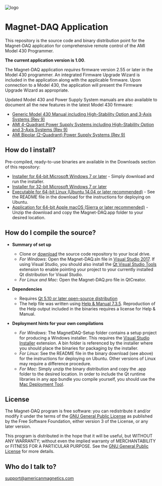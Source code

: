 [logo]:http://www.americanmagnetics.com/images/header_r2_c1.jpg "AMI Logo"![logo](http://www.americanmagnetics.com/images/header_r2_c1.jpg)# Magnet-DAQ Application #This repository is the source code and binary distribution point for the Magnet-DAQ application for comprehensive remote control of the AMI Model 430 Programmer.**The current application version is 1.00**.The Magnet-DAQ application *requires* firmware version 2.55 or later in the Model 430 programmer. An integrated Firmware Upgrade Wizard is included in the application along with the applicable firmware. Upon connection to a Model 430, the application will present the Firmware Upgrade Wizard as appropriate.Updated Model 430 and Power Supply System manuals are also available to document all the new features in the latest Model 430 firmware:* [Generic Model 430 Manual including High-Stability Option and 3-Axis Systems (Rev 9)](https://bitbucket.org/americanmagneticsinc/magnet-daq/downloads/mn-430-rev9.pdf)* [AMI 4-Quadrant Power Supply Systems including High-Stability Option and 3-Axis Systems (Rev 9)](https://bitbucket.org/americanmagneticsinc/magnet-daq/downloads/mn-4QPS-rev9.pdf)* [AMI Bipolar (2-Quadrant) Power Supply Systems (Rev 9)](https://bitbucket.org/americanmagneticsinc/magnet-daq/downloads/mn-Bipolar-rev9.pdf)## How do I install? ##Pre-compiled, ready-to-use binaries are available in the Downloads section of this repository:* [Installer for 64-bit Microsoft Windows 7 or later](https://bitbucket.org/americanmagneticsinc/magnet-daq/downloads/MagnetDAQ-Setup.msi) - Simply download and run the installer.* [Installer for 32-bit Microsoft Windows 7 or later](https://bitbucket.org/americanmagneticsinc/magnet-daq/downloads/MagnetDAQ-Setup-Win32.msi)* [Executable for 64-bit Linux (Ubuntu 14.04 or later recommended)](https://bitbucket.org/americanmagneticsinc/magnet-daq/downloads/Magnet-DAQ.zip) - See the README file in the download for the instructions for deploying on Ubuntu.* [Application for 64-bit Apple macOS (Sierra or later recommended)](https://bitbucket.org/americanmagneticsinc/magnet-daq/downloads/Magnet-DAQ.app.zip) - Unzip the download and copy the Magnet-DAQ.app folder to your desired location.## How do I compile the source? ##* __Summary of set up__	* Clone or [download](https://bitbucket.org/americanmagneticsinc/magnet-daq/get/4994a45aecfe.zip) the source code repository to your local drive.	* *For Windows*: Open the Magnet-DAQ.sln file in [Visual Studio 2017](https://www.visualstudio.com/free-developer-offers/). If using Visual Studio, you should also install the [Qt Visual Studio Tools](https://marketplace.visualstudio.com/items?itemName=TheQtCompany.QtVisualStudioTools-19123) extension to enable pointing your project to your currently installed Qt distribution for Visual Studio.	* *For Linux and Mac*: Open the Magnet-DAQ.pro file in QtCreator.* __Dependencies__	* Requires [Qt 5.10 or later open-source distribution](https://www.qt.io/download-open-source/)
    * The help file was written using [Help & Manual 7.3.5](https://www.helpandmanual.com/). Reproduction of the Help output included in the binaries requires a license for Help & Manual.* __Deployment hints for your own compilations__	* *For Windows*: The MagnetDAQ-Setup folder contains a setup project for producing a Windows installer. This requires the [Visual Studio Installer](https://marketplace.visualstudio.com/items?itemName=VisualStudioProductTeam.MicrosoftVisualStudio2017InstallerProjects) extension. A bin folder is referenced by the installer where you should place the binaries for packaging by the installer.	* *For Linux:* See the README file in the binary download (see above) for the instructions for deploying on Ubuntu. Other versions of Linux may require a difference procedure.	*  *For Mac*: Simply unzip the binary distribution and copy the .app folder to the desired location. In order to include the Qt runtime libraries in any app bundle you compile yourself, you should use the [Mac Deployment Tool](http://doc.qt.io/qt-5/osx-deployment.html#macdeploy).## License ##The Magnet-DAQ program is free software: you can redistribute it and/or modify it under the terms of the [GNU General Public License](https://www.gnu.org/licenses/gpl.html) as published by the Free Software Foundation, either version 3 of the License, or any later version.This program is distributed in the hope that it will be useful, but WITHOUT ANY WARRANTY; without even the implied warranty of MERCHANTABILITY or FITNESS FOR A PARTICULAR PURPOSE. See the [GNU General Public License](https://www.gnu.org/licenses/gpl.html) for more details.## Who do I talk to? ##<support@americanmagnetics.com>